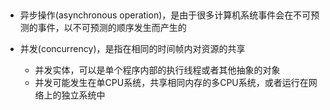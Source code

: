 ## 

+ 异步操作(asynchronous operation)，是由于很多计算机系统事件会在不可预测的事件，以不可预测的顺序发生而产生的

+ 并发(concurrency)，是指在相同的时间帧内对资源的共享
  + 并发实体，可以是单个程序内部的执行线程或者其他抽象的对象
  + 并发可能发生在单CPU系统，共享相同内存的多CPU系统，或者运行在网络上的独立系统中